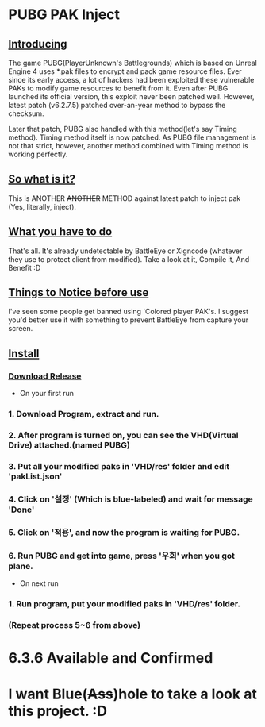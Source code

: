 # PUBG PAK Inject
## [Introducing]()
 The game PUBG(PlayerUnknown's Battlegrounds) which is based on Unreal Engine 4 uses *.pak files to encrypt and pack game resource files.
 Ever since its early access, a lot of hackers had been exploited these vulnerable PAKs to modify game resources to benefit from it.
 Even after PUBG launched its official version, this exploit never been patched well.
 However, latest patch (v6.2.7.5) patched over-an-year method to bypass the checksum.

 Later that patch, PUBG also handled with this method(let's say Timing method). Timing method itself is now patched.
 As PUBG file management is not that strict, however, another method combined with Timing method is working perfectly.

## [So what is it?]()
 This is ANOTHER ~~ANOTHER~~ METHOD against latest patch to inject pak (Yes, literally, inject).

## [What you have to do]()
 That's all. It's already undetectable by BattleEye or Xigncode (whatever they use to protect client from modified).
 Take a look at it, Compile it, And Benefit :D

## [Things to Notice before use]()
 I've seen some people get banned using 'Colored player PAK's. I suggest you'd better use it with something to prevent BattleEye from capture your screen.

## [Install]()
### [Download Release](https://github.com/goraegori/PUBG-PAK/raw/master/PInject/PInject/bin/Release.zip)

+ On your first run
### 1. Download Program, extract and run.
### 2. After program is turned on, you can see the VHD(Virtual Drive) attached.(named PUBG)
### 3. Put all your modified paks in 'VHD/res' folder and edit 'pakList.json'
### 4. Click on '설정' (Which is blue-labeled) and wait for message 'Done'
### 5. Click on '적용', and now the program is waiting for PUBG.
### 6. Run PUBG and get into game, press '우회' when you got plane.

+ On next run
### 1. Run program, put your modified paks in 'VHD/res' folder.
### (Repeat process 5~6 from above)

# 6.3.6 Available and Confirmed
# I want Blue(~~Ass~~)hole to take a look at this project. :D
